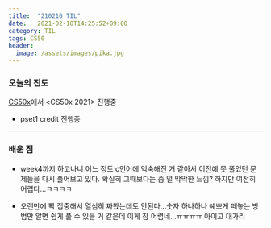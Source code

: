 ```yaml
---
title:  "210210 TIL"
date:   2021-02-10T14:25:52+09:00
category: TIL
tags: CS50
header:
  image: /assets/images/pika.jpg
---
```


<h3>오늘의 진도</h3>

[CS50x](https://cs50.harvard.edu/x/2021/)에서 <CS50x 2021> 진행중

 - pset1 credit 진행중
<hr>

<h3>배운 점</h3>

 - week4까지 하고나니 어느 정도 c언어에 익숙해진 거 같아서 이전에 못 풀었던 문제들을 다시 풀어보고 있다. 확실히 그때보다는 좀 덜 막막한 느낌? 하지만 여전히 어렵다...ㅋㅋㅋㅋ
 
 - 오랜만에 뽝 집중해서 열심히 짜봤는데도 안된다...숫자 하나하나 예쁘게 떼놓는 방법만 알면 쉽게 풀 수 있을 거 같은데 이게 참 어렵네...ㅠㅠㅠㅠ 아이고 대가리